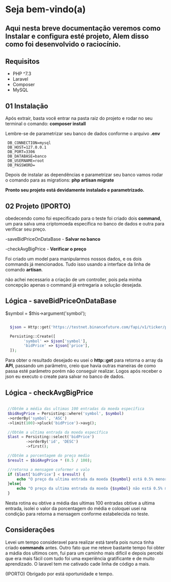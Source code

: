 # Seja bem-vindo(a)

## Aqui nesta breve documentação veremos como Instalar  e configura esté projeto, Alem disso como foi desenvolvido o raciocínio. 

## Requisitos
- PHP ^7.3
- Laravel
- Composer
- MySQL


## 01 Instalação
Após extrair, basta você entrar na pasta raiz do projeto e rodar no seu terminal o comando:
**composer install** 

Lembre-se de parametrizar seu banco de dados conforme o arquivo **.env** 

```shell
 DB_CONNECTION=mysql
 DB_HOST=127.0.0.1
 DB_PORT=3306
 DB_DATABASE=banco
 DB_USERNAME=root
 DB_PASSWORD=
```

Depois de instalar as dependências e parametrizar seu banco vamos rodar o comando para as migrations:
**php artisan migrate**

**Pronto seu projeto está devidamente instalado e parametrizado.**

## 02 Projeto (IPORTO) 
obedecendo como foi especificado para o teste foi criado dois **command**, um para salva uma criptomoeda especifica no banco de dados e outra para verificar seu preço.

-saveBidPriceOnDataBase - **Salvar no banco**

-checkAvgBigPrice - **Verificar o preço**

Foi criado um model para manipularmos nossos dados, e os dois commands já mencionados. Tudo isso usando a interface da linha de comando **artisan**.

não achei necessario a criação de um controller, pois pela minha concepção apenas o command já entregaria a solução desejada. 

## Lógica - saveBidPriceOnDataBase

$symbol = $this->argument('symbol');

```php

  $json = Http::get('https://testnet.binancefuture.com/fapi/v1/ticker/price?symbol='.$symbol)->json();

  Persisting::Create([
        'symbol' => $json['symbol'],
        'bidPrice' => $json['price'],
  ]);
```

Para obter o resultado desejado eu usei o **http::get** para retorna o array da **API**, passando um parâmetro, creio que havia outras maneiras de como passa esté parâmetro porém não conseguir realizar. Logos após receber o json eu executo o create para salvar no banco de dados.

## Lógica - checkAvgBigPrice


```php

 //Obtêm a média das ultimas 100 entradas da moeda específica
 $bidAvgPrice = Persisting::where('symbol', $symbol)
 ->orderBy('symbol', 'ASC')
 ->limit(100)->pluck('bidPrice')->avg();

 //Obtêm a ultima entrada da moeda específica
 $last = Persisting::select('bidPrice')
         ->orderBy('id', 'DESC')
         ->first();

 //Obtêm a porcentagem do preço medio
 $result = $bidAvgPrice * (0.5 / 100);

 //retorna a mensagem coformer o valo
 if ($last['bidPrice'] < $result) {
     echo "O preço da ultima entrada da moeda {$symbol} está 0.5% menor que o preçmédio";
 }else{
     echo "O preço da ultima entrada da moeda {$symbol} não está 0.5% menor que preço médio";
 }

```

Nesta rotina eu obtive a média  das ultimas 100 entradas obtive a ultima entrada, isolei o valor da porcentagem do média e coloquei usei na condição para retorna a mensagem conforme estabelecida no teste.

## Considerações
Levei um tempo consideravel para realizar está tarefa pois nunca tinha criado **commands** antes. Outro fato que me reteve bastante tempo foi obter a mádia dos ultimos cem, fui para um caminho mais dificil e depois percebi que era mais fácil com tudo foi uma experiência gratificante e de muito aprendizado. O laravel tem me cativado cade linha de código a mais.

(IPORTO) Obrigado por está oportunidade e tempo. 

